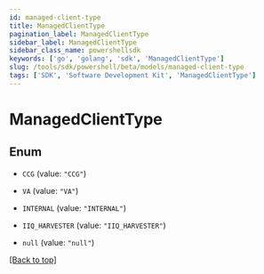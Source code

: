```yaml
---
id: managed-client-type
title: ManagedClientType
pagination_label: ManagedClientType
sidebar_label: ManagedClientType
sidebar_class_name: powershellsdk
keywords: ['go', 'golang', 'sdk', 'ManagedClientType'] 
slug: /tools/sdk/powershell/beta/models/managed-client-type
tags: ['SDK', 'Software Development Kit', 'ManagedClientType']
---
```



# ManagedClientType

## Enum


* `CCG` (value: `"CCG"`)

* `VA` (value: `"VA"`)

* `INTERNAL` (value: `"INTERNAL"`)

* `IIQ_HARVESTER` (value: `"IIQ_HARVESTER"`)

* `null` (value: `"null"`)


[[Back to top]](#) 

